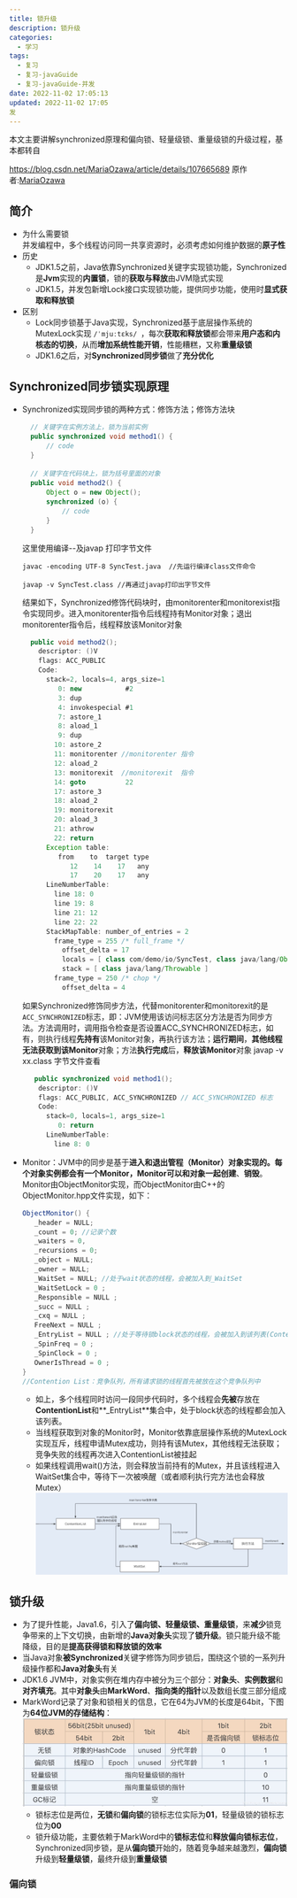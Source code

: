 ```yaml
---
title: 锁升级
description: 锁升级
categories:
  - 学习
tags:
  - 复习
  - 复习-javaGuide
  - 复习-javaGuide-并发
date: 2022-11-02 17:05:13
updated: 2022-11-02 17:05
发
---
```




 本文主要讲解synchronized原理和偏向锁、轻量级锁、重量级锁的升级过程，基本都转自 

https://blog.csdn.net/MariaOzawa/article/details/107665689  原作者:[MariaOzawa](https://blog.csdn.net/MariaOzawa) 

## 简介

- 为什么需要锁  
  并发编程中，多个线程访问同一共享资源时，必须考虑如何维护数据的**原子性**
- 历史
  - JDK1.5之前，Java依靠Synchronized关键字实现锁功能，Synchronized是**Jvm**实现的**内置锁**，锁的**获取与释放**由JVM隐式实现
  - JDK1.5，并发包新增Lock接口实现锁功能，提供同步功能，使用时**显式获取和释放锁**
- 区别
  - Lock同步锁基于Java实现，Synchronized基于底层操作系统的MutexLock实现
     ```/ˈmjuːtɛks/ ```，每次**获取和释放锁**都会带来**用户态和内核态的切换**，从而**增加系统性能开销**，性能糟糕，又称**重量级锁**
  - JDK1.6之后，对**Synchronized同步锁**做了**充分优化**

## Synchronized同步锁实现原理

- Synchronized实现同步锁的两种方式：修饰方法；修饰方法块

  ```java
    // 关键字在实例方法上，锁为当前实例
    public synchronized void method1() {
        // code
    }
    
    // 关键字在代码块上，锁为括号里面的对象
    public void method2() {
        Object o = new Object();
        synchronized (o) {
            // code
        }
    }
  
  ```

  这里使用编译--及javap 打印字节文件

  ```shell
  javac -encoding UTF-8 SyncTest.java  //先运行编译class文件命令
  
  javap -v SyncTest.class //再通过javap打印出字节文件
  ```

  结果如下，Synchronized修饰代码块时，由monitorenter和monitorexist指令实现同步。进入monitorenter指令后线程持有Monitor对象；退出monitorenter指令后，线程释放该Monitor对象

  ```java
    public void method2();
      descriptor: ()V
      flags: ACC_PUBLIC
      Code:
        stack=2, locals=4, args_size=1
           0: new           #2                  
           3: dup
           4: invokespecial #1                  
           7: astore_1
           8: aload_1
           9: dup
          10: astore_2
          11: monitorenter //monitorenter 指令
          12: aload_2
          13: monitorexit  //monitorexit  指令
          14: goto          22
          17: astore_3
          18: aload_2
          19: monitorexit
          20: aload_3
          21: athrow
          22: return
        Exception table:
           from    to  target type
              12    14    17   any
              17    20    17   any
        LineNumberTable:
          line 18: 0
          line 19: 8
          line 21: 12
          line 22: 22
        StackMapTable: number_of_entries = 2
          frame_type = 255 /* full_frame */
            offset_delta = 17
            locals = [ class com/demo/io/SyncTest, class java/lang/Object, class java/lang/Object ]
            stack = [ class java/lang/Throwable ]
          frame_type = 250 /* chop */
            offset_delta = 4
  
  ```

  如果Synchronized修饰同步方法，代替monitorenter和monitorexit的是 ```ACC_SYNCHRONIZED```标志，即：JVM使用该访问标志区分方法是否为同步方法。方法调用时，调用指令检查是否设置ACC_SYNCHRONIZED标志，如有，则执行线程**先持有**该Monitor对象，再执行该方法；**运行期间**，**其他线程无法获取到该Monitor**对象；方法**执行完成**后，**释放该Monitor**对象
  javap -v xx.class 字节文件查看

  ```java
     public synchronized void method1();
      descriptor: ()V
      flags: ACC_PUBLIC, ACC_SYNCHRONIZED // ACC_SYNCHRONIZED 标志
      Code:
        stack=0, locals=1, args_size=1
           0: return
        LineNumberTable:
          line 8: 0 
  ```

  

- Monitor：JVM中的同步是基于**进入和退出管程（Monitor）**对象实现的。每个对象实例都会有一个Monitor，**Monitor**可以和对象一起**创建**、**销毁**。Monitor由ObjectMonitor实现，而ObjectMonitor由C++的ObjectMonitor.hpp文件实现，如下：  

  ```java
  ObjectMonitor() {
     _header = NULL;
     _count = 0; //记录个数
     _waiters = 0,
     _recursions = 0;
     _object = NULL;
     _owner = NULL;
     _WaitSet = NULL; //处于wait状态的线程，会被加入到_WaitSet
     _WaitSetLock = 0 ;
     _Responsible = NULL ;
     _succ = NULL ;
     _cxq = NULL ;
     FreeNext = NULL ;
     _EntryList = NULL ; //处于等待锁block状态的线程，会被加入到该列表(Contention List中那些有资格成为候选资源的线程被移动到Entry List中；)
     _SpinFreq = 0 ;
     _SpinClock = 0 ;
     OwnerIsThread = 0 ;
  } 
  //Contention List：竞争队列，所有请求锁的线程首先被放在这个竞争队列中
  ```

  - 如上，多个线程同时访问一段同步代码时，多个线程会**先被**存放在**ContentionList**和**_EntryList**集合中，处于block状态的线程都会加入该列表。
  - 当线程获取到对象的Monitor时，Monitor依靠底层操作系统的MutexLock实现互斥，线程申请Mutex成功，则持有该Mutex，其他线程无法获取；竞争失败的线程再次进入ContentionList被挂起
  - 如果线程调用wait()方法，则会释放当前持有的Mutex，并且该线程进入WaitSet集合中，等待下一次被唤醒（或者顺利执行完方法也会释放Mutex）
    ![image-20221103162008164](https://raw.githubusercontent.com/lwmfjc/lwmfjc.github.io.resource/main/img/image-20221103162008164.png)

## 锁升级

- 为了提升性能，Java1.6，引入了**偏向锁、轻量级锁、重量级锁**，来**减少**锁竞争带来的上下文切换，由新增的**Java对象头**实现了**锁升级**。锁只能升级不能降级，目的是**提高获得锁和释放锁的效率**
- 当Java对象**被Synchronized**关键字修饰为同步锁后，围绕这个锁的一系列升级操作都和**Java对象头**有关
- JDK1.6 JVM中，对象实例在堆内存中被分为三个部分：**对象头**、**实例数据**和**对齐填充**。其中**对象头**由**MarkWord**、**指向类的指针**以及数组长度三部分组成
- MarkWord记录了对象和锁相关的信息，它在64为JVM的长度是64bit，下图为**64位JVM的存储结构**：
  ![image-20221103172236691](https://raw.githubusercontent.com/lwmfjc/lwmfjc.github.io.resource/main/img/image-20221103172236691.png)
  - 锁标志位是两位，**无锁**和**偏向锁**的锁标志位实际为**01**，轻量级锁的锁标志位为**00**
  - 锁升级功能，主要依赖于MarkWord中的**锁标志位**和**释放偏向锁标志位**，Synchronized同步锁，是从**偏向锁**开始的，随着竞争越来越激烈，**偏向锁**升级到**轻量级锁**，最终升级到**重量级锁**

### 偏向锁





